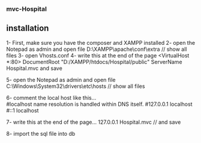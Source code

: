 ### mvc-Hospital

## installation
1- First, make sure you have the composer and XAMPP installed 
2- open the Notepad as admin and open file D:\XAMPP\apache\conf\extra  // show all files 
3- open Vhosts.conf 
4- write this at the end of the page 
  <VirtualHost *:80>
     DocumentRoot "D:/XAMPP/htdocs/Hospital/public"
     ServerName Hospital.mvc
  </VirtualHost>
  and save 
  
  5- open the Notepad as admin and open file C:\Windows\System32\drivers\etc\hosts  // show all files 
  
  6- comment the local host like this...  
  #localhost name resolution is handled within DNS itself.
	#127.0.0.1       localhost
	#::1             localhost
  
  7- write this at the end of the page...   127.0.0.1         Hospital.mvc  // and save
  
  8- import the sql file into db
  
    
  

